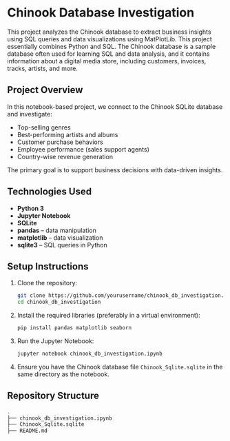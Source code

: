 # Chinook Database Investigation

This project analyzes the Chinook database to extract business insights using SQL queries and data visualizations using MatPlotLib. This project essentially combines Python and SQL. The Chinook database is a sample database often used for learning SQL and data analysis, and it contains information about a digital media store, including customers, invoices, tracks, artists, and more.

## Project Overview

In this notebook-based project, we connect to the Chinook SQLite database and investigate:

- Top-selling genres
- Best-performing artists and albums
- Customer purchase behaviors
- Employee performance (sales support agents)
- Country-wise revenue generation

The primary goal is to support business decisions with data-driven insights.

## Technologies Used

- **Python 3**
- **Jupyter Notebook**
- **SQLite**
- **pandas** – data manipulation
- **matplotlib** – data visualization
- **sqlite3** – SQL queries in Python

## Setup Instructions

1. Clone the repository:
   ```bash
   git clone https://github.com/yourusername/chinook_db_investigation.git
   cd chinook_db_investigation

2. Install the required libraries (preferably in a virtual environment):
   ```bash
   pip install pandas matplotlib seaborn

3. Run the Jupyter Notebook:
   ```bash
   jupyter notebook chinook_db_investigation.ipynb

4. Ensure you have the Chinook database file `Chinook_Sqlite.sqlite` in the same directory as the notebook.

## Repository Structure

   ```bash
   .
   ├── chinook_db_investigation.ipynb
   ├── Chinook_Sqlite.sqlite
   ├── README.md



